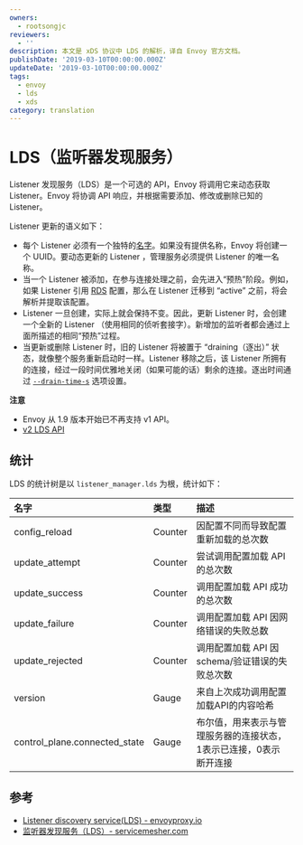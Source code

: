 ```yaml
---
owners:
  - rootsongjc
reviewers:
  - ''
description: 本文是 xDS 协议中 LDS 的解析，译自 Envoy 官方文档。
publishDate: '2019-03-10T00:00:00.000Z'
updateDate: '2019-03-10T00:00:00.000Z'
tags:
  - envoy
  - lds
  - xds
category: translation
---
```


# LDS（监听器发现服务）

Listener 发现服务（LDS）是一个可选的 API，Envoy 将调用它来动态获取 Listener。Envoy 将协调 API 响应，并根据需要添加、修改或删除已知的 Listener。

Listener 更新的语义如下：

* 每个 Listener 必须有一个独特的[名字](https://www.envoyproxy.io/docs/envoy/latest/api-v1/listeners/listeners.md#config-listeners-name)。如果没有提供名称，Envoy 将创建一个 UUID。要动态更新的 Listener ，管理服务必须提供 Listener 的唯一名称。
* 当一个 Listener 被添加，在参与连接处理之前，会先进入“预热”阶段。例如，如果 Listener 引用 [RDS](http://www.servicemesher.com/envoy/configuration/http_conn_man/rds.html#config-http-conn-man-rds) 配置，那么在 Listener 迁移到 “active” 之前，将会解析并提取该配置。
* Listener 一旦创建，实际上就会保持不变。因此，更新 Listener 时，会创建一个全新的 Listener （使用相同的侦听套接字）。新增加的监听者都会通过上面所描述的相同“预热”过程。
* 当更新或删除 Listener 时，旧的 Listener 将被置于 “draining（逐出）” 状态，就像整个服务重新启动时一样。Listener 移除之后，该 Listener 所拥有的连接，经过一段时间优雅地关闭（如果可能的话）剩余的连接。逐出时间通过 [`--drain-time-s`](http://www.servicemesher.com/envoy/operations/cli.html#cmdoption-drain-time-s) 选项设置。

**注意**

* Envoy 从 1.9 版本开始已不再支持 v1 API。
* [v2 LDS API](http://www.servicemesher.com/envoy/configuration/overview/v2_overview.html#v2-grpc-streaming-endpoints)

## 统计

LDS 的统计树是以 `listener_manager.lds` 为根，统计如下：

| 名字 | 类型 | 描述 |
| :--- | :--- | :--- |
| config\_reload | Counter | 因配置不同而导致配置重新加载的总次数 |
| update\_attempt | Counter | 尝试调用配置加载 API 的总次数 |
| update\_success | Counter | 调用配置加载 API 成功的总次数 |
| update\_failure | Counter | 调用配置加载 API 因网络错误的失败总数 |
| update\_rejected | Counter | 调用配置加载 API 因 schema/验证错误的失败总次数 |
| version | Gauge | 来自上次成功调用配置加载API的内容哈希 |
| control\_plane.connected\_state | Gauge | 布尔值，用来表示与管理服务器的连接状态，1表示已连接，0表示断开连接 |

## 参考

* [Listener discovery service\(LDS\) - envoyproxy.io](https://www.envoyproxy.io/docs/envoy/latest/configuration/listeners/lds)
* [监听器发现服务（LDS）- servicemesher.com](http://www.servicemesher.com/envoy/configuration/listeners/lds.html)


